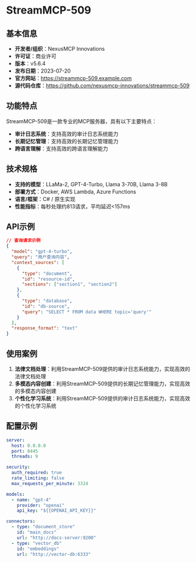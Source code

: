 # StreamMCP-509

## 基本信息

- **开发者/组织**：NexusMCP Innovations
- **许可证**：商业许可
- **版本**：v5.6.4
- **发布日期**：2023-07-20
- **官方网站**：https://streammcp-509.example.com
- **源代码仓库**：https://github.com/nexusmcp-innovations/streammcp-509

## 功能特点

StreamMCP-509是一款专业的MCP服务器，具有以下主要特点：

- **审计日志系统**：支持高效的审计日志系统能力
- **长期记忆管理**：支持高效的长期记忆管理能力
- **跨语言理解**：支持高效的跨语言理解能力


## 技术规格

- **支持的模型**：LLaMa-2, GPT-4-Turbo, Llama 3-70B, Llama 3-8B
- **部署方式**：Docker, AWS Lambda, Azure Functions
- **语言/框架**：C# / 原生实现
- **性能指标**：每秒处理约813请求，平均延迟<157ms

## API示例

```json
// 查询请求示例
{
  "model": "gpt-4-turbo",
  "query": "用户查询内容",
  "context_sources": [
    {
      "type": "document",
      "id": "resource-id",
      "sections": ["section1", "section2"]
    },
    {
      "type": "database",
      "id": "db-source",
      "query": "SELECT * FROM data WHERE topic='query'"
    }
  ],
  "response_format": "text"
}
```

## 使用案例

1. **法律文档处理**：利用StreamMCP-509提供的审计日志系统能力，实现高效的法律文档处理
2. **多模态内容创建**：利用StreamMCP-509提供的长期记忆管理能力，实现高效的多模态内容创建
3. **个性化学习系统**：利用StreamMCP-509提供的审计日志系统能力，实现高效的个性化学习系统


## 配置示例

```yaml
server:
  host: 0.0.0.0
  port: 8445
  threads: 9

security:
  auth_required: true
  rate_limiting: false
  max_requests_per_minute: 3324

models:
  - name: "gpt-4"
    provider: "openai"
    api_key: "${{OPENAI_API_KEY}}"

connectors:
  - type: "document_store"
    id: "main_docs"
    url: "http://docs-server:9200"
  - type: "vector_db"
    id: "embeddings"
    url: "http://vector-db:6333"
```